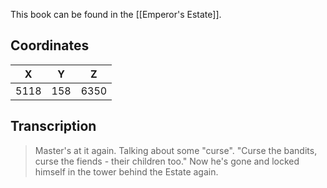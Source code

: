  

This book can be found in the [[Emperor's Estate]].

## Coordinates
| **X** | **Y** | **Z** |
| :---: | :---: | :---: |
| 5118  |  158  | 6350  |

## Transcription
> Master's at it again. Talking about some "curse". "Curse the bandits, curse the fiends - their children too." Now he's gone and locked himself in the tower behind the Estate again.
